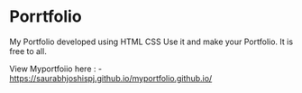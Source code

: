 # Porrtfolio
My Portfolio developed using HTML CSS Use it and make your Portfolio. It is free to all.

View Myportfoiio here : -
https://saurabhjoshispj.github.io/myportfolio.github.io/
